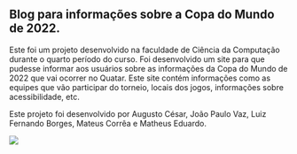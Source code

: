 ## Blog para informações sobre a Copa do Mundo de 2022.

Este foi um projeto desenvolvido na faculdade de Ciência da Computação durante o quarto período do curso.
Foi desenvolvido um site para que pudesse informar aos usuários sobre as informações da Copa do Mundo de 2022 que vai ocorrer no Quatar.
Este site contém informações como as equipes que vão participar do torneio, locais dos jogos, informações sobre acessibilidade, etc.

Este projeto foi desenvolvido por Augusto César, João Paulo Vaz, Luiz Fernando Borges, Mateus Corrêa e Matheus Eduardo.


<img src="img/gif.gif">
